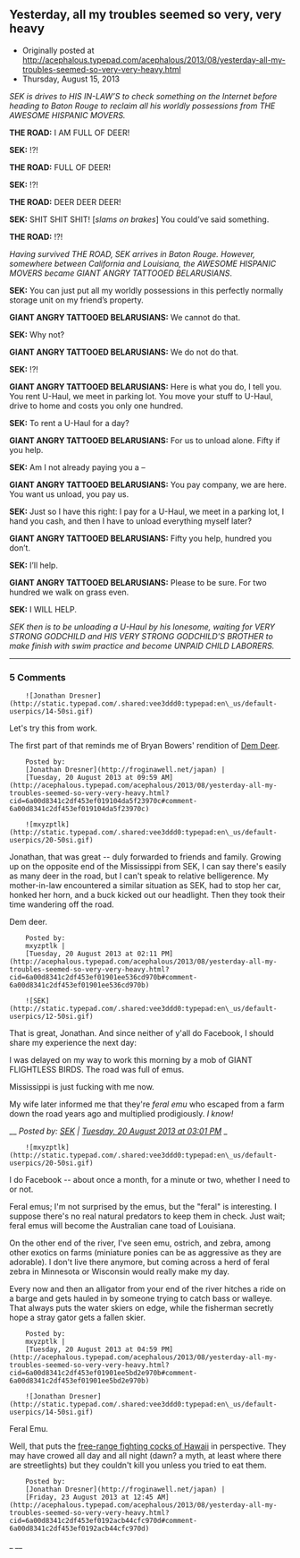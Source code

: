 ## Yesterday, all my troubles seemed so very, very heavy

 * Originally posted at http://acephalous.typepad.com/acephalous/2013/08/yesterday-all-my-troubles-seemed-so-very-very-heavy.html
 * Thursday, August 15, 2013



_SEK is drives to HIS IN-LAW’S to check something on the Internet before heading to Baton Rouge to reclaim all his worldly possessions from THE AWESOME HISPANIC MOVERS._

**THE ROAD:** I AM FULL OF DEER!

**SEK:** !?!

**THE ROAD:** FULL OF DEER!

**SEK:** !?!

**THE ROAD:** DEER DEER DEER!

**SEK:** SHIT SHIT SHIT! [_slams on brakes_] You could’ve said something.

**THE ROAD:** !?!

_Having survived THE ROAD, SEK arrives in Baton Rouge. However, somewhere between California and Louisiana, the AWESOME HISPANIC MOVERS became GIANT ANGRY TATTOOED BELARUSIANS_.

**SEK:** You can just put all my worldly possessions in this perfectly normally storage unit on my friend’s property.

**GIANT ANGRY TATTOOED BELARUSIANS:** We cannot do that.

**SEK:** Why not?

**GIANT ANGRY TATTOOED BELARUSIANS:** We do not do that.

**SEK:** !?!

**GIANT ANGRY TATTOOED BELARUSIANS:** Here is what you do, I tell you. You rent U-Haul, we meet in parking lot. You move your stuff to U-Haul, drive to home and costs you only one hundred.

**SEK:** To rent a U-Haul for a day?

**GIANT ANGRY TATTOOED BELARUSIANS:** For us to unload alone. Fifty if you help.

**SEK:** Am I not already paying you a –

**GIANT ANGRY TATTOOED BELARUSIANS:** You pay company, we are here. You want us unload, you pay us.

**SEK:** Just so I have this right: I pay for a U-Haul, we meet in a parking lot, I hand you cash, and then I have to unload everything myself later?

**GIANT ANGRY TATTOOED BELARUSIANS:** Fifty you help, hundred you don’t.

**SEK:** I’ll help.

**GIANT ANGRY TATTOOED BELARUSIANS:** Please to be sure. For two hundred we walk on grass even.

**SEK:** I WILL HELP.

_SEK then is to be unloading a U-Haul by his lonesome, waiting for VERY STRONG GODCHILD and HIS VERY STRONG GODCHILD’S BROTHER to make finish with swim practice and become UNPAID CHILD LABORERS._

		

* * *

### 5 Comments 

		

                
[]()

	

		![Jonathan Dresner](http://static.typepad.com/.shared:vee3ddd0:typepad:en\_us/default-userpics/14-50si.gif)
	

	

		

Let's try this from work. 

The first part of that reminds me of Bryan Bowers' rendition of [Dem Deer](http://www.youtube.com/watch?v=6AARQm3kiCE).

	

		Posted by:
		[Jonathan Dresner](http://froginawell.net/japan) |
		[Tuesday, 20 August 2013 at 09:59 AM](http://acephalous.typepad.com/acephalous/2013/08/yesterday-all-my-troubles-seemed-so-very-very-heavy.html?cid=6a00d8341c2df453ef019104da5f23970c#comment-6a00d8341c2df453ef019104da5f23970c)

[]()

	

		![mxyzptlk](http://static.typepad.com/.shared:vee3ddd0:typepad:en\_us/default-userpics/20-50si.gif)
	

	

		

Jonathan, that was great -- duly forwarded to friends and family. Growing up on the opposite end of the Mississippi from SEK, I can say there's easily as many deer in the road, but I can't speak to relative belligerence. My mother-in-law encountered a similar situation as SEK, had to stop her car, honked her horn, and a buck kicked out our headlight. Then they took their time wandering off the road. 

Dem deer. 

	

		Posted by:
		mxyzptlk |
		[Tuesday, 20 August 2013 at 02:11 PM](http://acephalous.typepad.com/acephalous/2013/08/yesterday-all-my-troubles-seemed-so-very-very-heavy.html?cid=6a00d8341c2df453ef01901ee536cd970b#comment-6a00d8341c2df453ef01901ee536cd970b)

[]()

	

		![SEK](http://static.typepad.com/.shared:vee3ddd0:typepad:en\_us/default-userpics/12-50si.gif)
	

	

		

That is great, Jonathan. And since neither of y'all do Facebook, I should share my experience the next day:

I was delayed on my way to work this morning by a mob of GIANT FLIGHTLESS BIRDS. The road was full of emus.

Mississippi is just fucking with me now.

My wife later informed me that they're _feral emu_ who escaped from a farm down the road years ago and multiplied prodigiously. _I know!_

 __ 
 _Posted by:
		[SEK](http://acephalous.typepad.com/) |
		[Tuesday, 20 August 2013 at 03:01 PM](http://acephalous.typepad.com/acephalous/2013/08/yesterday-all-my-troubles-seemed-so-very-very-heavy.html?cid=6a00d8341c2df453ef01901ee55f40970b#comment-6a00d8341c2df453ef01901ee55f40970b)_ 
_[]()

	

		![mxyzptlk](http://static.typepad.com/.shared:vee3ddd0:typepad:en\_us/default-userpics/20-50si.gif)
	

	

		

I do Facebook -- about once a month, for a minute or two, whether I need to or not.

Feral emus; I'm not surprised by the emus, but the "feral" is interesting. I suppose there's no real natural predators to keep them in check. Just wait; feral emus will become the Australian cane toad of Louisiana. 

On the other end of the river, I've seen emu, ostrich, and zebra, among other exotics on farms (miniature ponies can be as aggressive as they are adorable). I don't live there anymore, but coming across a herd of feral zebra in Minnesota or Wisconsin would really make my day.

Every now and then an alligator from your end of the river hitches a ride on a barge and gets hauled in by someone trying to catch bass or walleye. That always puts the water skiers on edge, while the fisherman secretly hope a stray gator gets a fallen skier. 

	

		Posted by:
		mxyzptlk |
		[Tuesday, 20 August 2013 at 04:59 PM](http://acephalous.typepad.com/acephalous/2013/08/yesterday-all-my-troubles-seemed-so-very-very-heavy.html?cid=6a00d8341c2df453ef01901ee5bd2e970b#comment-6a00d8341c2df453ef01901ee5bd2e970b)

[]()

	

		![Jonathan Dresner](http://static.typepad.com/.shared:vee3ddd0:typepad:en\_us/default-userpics/14-50si.gif)
	

	

		

Feral Emu.

Well, that puts the [free-range fighting cocks of Hawaii](http://thedresners.blogspot.com/2006/10/stretching-my-lens.html) in perspective. They may have crowed all day and all night (dawn? a myth, at least where there are streetlights) but they couldn't kill you unless you tried to eat them. 

	

		Posted by:
		[Jonathan Dresner](http://froginawell.net/japan) |
		[Friday, 23 August 2013 at 12:45 AM](http://acephalous.typepad.com/acephalous/2013/08/yesterday-all-my-troubles-seemed-so-very-very-heavy.html?cid=6a00d8341c2df453ef0192acb44cfc970d#comment-6a00d8341c2df453ef0192acb44cfc970d)

_ 
 __ 